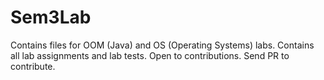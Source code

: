 # Sem3Lab
Contains files for OOM (Java) and OS (Operating Systems) labs. 
Contains all lab assignments and lab tests.
Open to contributions. Send PR to contribute.
